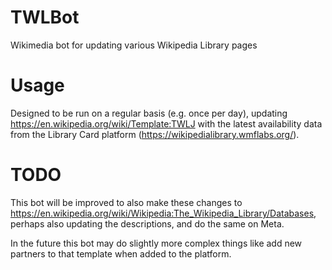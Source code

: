 # TWLBot
Wikimedia bot for updating various Wikipedia Library pages

# Usage
Designed to be run on a regular basis (e.g. once per day), updating https://en.wikipedia.org/wiki/Template:TWLJ with the latest availability data from the Library Card platform (https://wikipedialibrary.wmflabs.org/).

# TODO
This bot will be improved to also make these changes to https://en.wikipedia.org/wiki/Wikipedia:The_Wikipedia_Library/Databases, perhaps also updating the descriptions, and do the same on Meta.

In the future this bot may do slightly more complex things like add new partners to that template when added to the platform.
